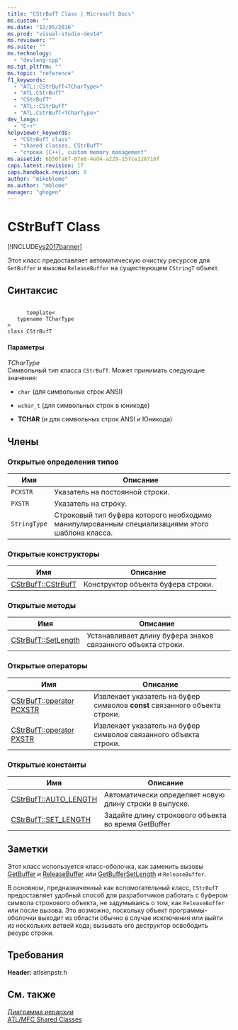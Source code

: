 ```yaml
---
title: "CStrBufT Class | Microsoft Docs"
ms.custom: ""
ms.date: "12/05/2016"
ms.prod: "visual-studio-dev14"
ms.reviewer: ""
ms.suite: ""
ms.technology: 
  - "devlang-cpp"
ms.tgt_pltfrm: ""
ms.topic: "reference"
f1_keywords: 
  - "ATL::CStrBufT<TCharType>"
  - "ATL.CStrBufT"
  - "CStrBufT"
  - "ATL::CStrBufT"
  - "ATL.CStrBufT<TCharType>"
dev_langs: 
  - "C++"
helpviewer_keywords: 
  - "CStrBufT class"
  - "shared classes, CStrBufT"
  - "строки [C++], custom memory management"
ms.assetid: 6b50fa8f-87e8-4ed4-a229-157ce128710f
caps.latest.revision: 17
caps.handback.revision: 8
author: "mikeblome"
ms.author: "mblome"
manager: "ghogen"
---
```

# CStrBufT Class
[!INCLUDE[vs2017banner](../../assembler/inline/includes/vs2017banner.md)]

Этот класс предоставляет автоматическую очистку ресурсов для `GetBuffer` и вызовы `ReleaseBuffer` на существующем `CStringT` объект.  
  
## Синтаксис  
  
```  
  
      template<  
   typename TCharType  
>  
class CStrBufT  
```  
  
#### Параметры  
 *TCharType*  
 Символьный тип класса `CStrBufT`.  Может принимать следующие значения:  
  
-   `char` \(для символьных строк ANSI\)  
  
-   `wchar_t` \(для символьных строк в юникоде\)  
  
-   **TCHAR** \(и для символьных строк ANSI и Юникода\)  
  
## Члены  
  
### Открытые определения типов  
  
|Имя|Описание|  
|---------|--------------|  
|`PCXSTR`|Указатель на постоянной строки.|  
|`PXSTR`|Указатель на строку.|  
|`StringType`|Строковый тип буфера которого необходимо манипулированным специализациями этого шаблона класса.|  
  
### Открытые конструкторы  
  
|Имя|Описание|  
|---------|--------------|  
|[CStrBufT::CStrBufT](../Topic/CStrBufT::CStrBufT.md)|Конструктор объекта буфера строки.|  
  
### Открытые методы  
  
|Имя|Описание|  
|---------|--------------|  
|[CStrBufT::SetLength](../Topic/CStrBufT::SetLength.md)|Устанавливает длину буфера знаков связанного объекта строки.|  
  
### Открытые операторы  
  
|Имя|Описание|  
|---------|--------------|  
|[CStrBufT::operator PCXSTR](../Topic/CStrBufT::operator%20PCXSTR.md)|Извлекает указатель на буфер символов **const** связанного объекта строки.|  
|[CStrBufT::operator PXSTR](../Topic/CStrBufT::operator%20PXSTR.md)|Извлекает указатель на буфер символов связанного объекта строки.|  
  
### Открытые константы  
  
|Имя|Описание|  
|---------|--------------|  
|[CStrBufT::AUTO\_LENGTH](../Topic/CStrBufT::AUTO_LENGTH.md)|Автоматически определяет новую длину строки в выпуске.|  
|[CStrBufT::SET\_LENGTH](../Topic/CStrBufT::SET_LENGTH.md)|Задайте длину строкового объекта во время GetBuffer|  
  
## Заметки  
 Этот класс используется класс\-оболочка, как заменить вызовы [GetBuffer](../Topic/CSimpleStringT::GetBuffer.md) и [ReleaseBuffer](../Topic/CSimpleStringT::ReleaseBuffer.md) или [GetBufferSetLength](../Topic/CSimpleStringT::GetBufferSetLength.md) и `ReleaseBuffer`.  
  
 В основном, предназначенный как вспомогательный класс, `CStrBufT` предоставляет удобный способ для разработчиков работать с буфером символа строкового объекта, не задумываясь о том, как `ReleaseBuffer` или после вызова.  Это возможно, поскольку объект программы\-оболочки выходит из области обычно в случае исключения или выйти из нескольких ветвей кода; вызывать его деструктор освободить ресурс строки.  
  
## Требования  
 **Header:** atlsimpstr.h  
  
## См. также  
 [Диаграмма иерархии](../../mfc/hierarchy-chart.md)   
 [ATL\/MFC Shared Classes](../../atl-mfc-shared/atl-mfc-shared-classes.md)